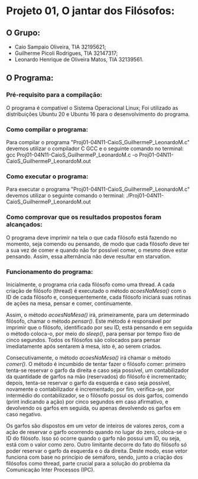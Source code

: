 # Projeto 01, O jantar dos Filósofos:

## O Grupo:

* Caio Sampaio Oliveira, TIA 32195621;
* Guilherme Picoli Rodrigues, TIA 32147317;
* Leonardo Henrique de Oliveira Matos, TIA 32139561.

## O Programa:

### Pré-requisito para a compilação:

  O programa é compatível o Sistema Operacional Linux;
Foi utilizado as distribuições Ubuntu 20 e Ubuntu 16 para o desenvolvimento do programa.

### Como compilar o programa:

  Para compilar o programa "Proj01-04N11-CaioS_GuilhermeP_LeonardoM.c" devemos utilizar o compilador C GCC e o seguinte comando no terminal:
gcc Proj01-04N11-CaioS_GuilhermeP_LeonardoM.c -o Proj01-04N11-CaioS_GuilhermeP_LeonardoM.out

### Como executar o programa:

  Para executar o programa "Proj01-04N11-CaioS_GuilhermeP_LeonardoM.c" devemos utilizar o seguinte comando o terminal:
./Proj01-04N11-CaioS_GuilhermeP_LeonardoM.out

### Como comprovar que os resultados propostos foram alcançados:

  O programa deve imprimir na tela o que cada filósofo está fazendo no momento, seja comendo ou pensando, de modo que
cada filósofo deve ter a sua vez de comer e quando não for possível comer, o mesmo deve estar pensando. Assim, essa
alternância não deve resultar em starvation.

### Funcionamento do programa:

  Inicialmente, o programa cria cada filósofo como uma thread. A cada criação de filósofo (thread) é executado o método _acoesNaMesa()_ com o ID de cada filósofo e,
consequentemente, cada filósofo iniciará suas rotinas de ações na mesa, pensar e comer, continuamente.

  Assim, o método _acoesNaMesa()_ irá, primeiramente, para um determinado filósofo, chamar o método _pensar()_. Este método é responsável por imprimir que o filósofo, identificado por seu ID, está pensando e em seguida o método coloca-o, por meio do _sleep()_, para pensar por tempo fixo de cinco segundos. Todos os filósofos são colocados para pensar imediatamente após sentarem à mesa, isto é, ao serem criados.
  
  Consecutivamente, o método _acoesNaMesa()_ irá chamar o método _comer()_. O método é incumbido de tentar fazer o filósofo comer: primeiro tenta-se reservar o garfo da direita e caso seja possível, um contabilizador da quantidade de garfos na mão (reservados) do filósofo é incrementado; depois, tenta-se reservar o garfo da esquerda e caso seja possível, novamente o contabilizador é incrementado; por fim, verifica-se, por intermédio do contabilizador, se o filósofo possuí os dois garfos, comendo (print indicando a ação) por cinco segundos em caso afirmativo, e devolvendo os garfos em seguida, ou apenas devolvendo os garfos em caso negativo.
  
  Os garfos são dispostos em um vetor de inteiros de valores zeros, com a ação de reservar o garfo ocorrendo quando no lugar do zero, coloca-se o ID do filósofo. Isso só ocorre quando o garfo não possui um ID, ou seja, está com o valor como zero. Outro limitante decorre do fato do filósofo só poder reservar o garfo da esquerda e o da direita. Deste modo, esse vetor funciona com base no princípio de semáforo, sendo, junto a criação dos filósofos como thread, parte crucial para a solução do problema da Comunicação Inter Processos (IPC).

